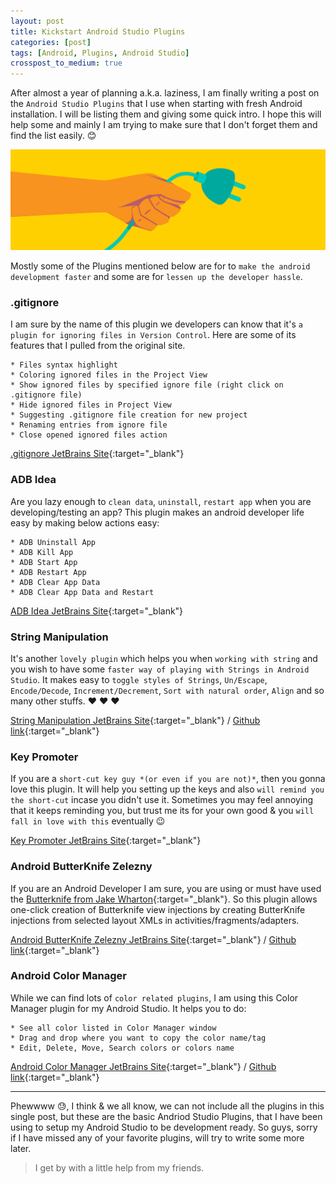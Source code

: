 ```yaml
---
layout: post
title: Kickstart Android Studio Plugins
categories: [post]
tags: [Android, Plugins, Android Studio]
crosspost_to_medium: true
---
```

After almost a year of planning a.k.a. laziness, I am finally writing a post on the `Android Studio Plugins` that I use when starting with fresh Android installation.
I will be listing them and giving some quick intro. I hope this will help some and mainly I am trying to make sure that I don't forget them and find the list easily. :blush:

![Kickstart Android Studio Plugins](/images/android-plugins-2.png)

Mostly some of the Plugins mentioned below are for to `make the android development faster` and some are for `lessen up the developer hassle`.

### .gitignore

I am sure by the name of this plugin we developers can know that it's `a plugin for ignoring files in Version Control`. Here are some of its features that I pulled from the original site.

    * Files syntax highlight
    * Coloring ignored files in the Project View
    * Show ignored files by specified ignore file (right click on .gitignore file)
    * Hide ignored files in Project View
    * Suggesting .gitignore file creation for new project
    * Renaming entries from ignore file
    * Close opened ignored files action


[.gitignore JetBrains Site](https://plugins.jetbrains.com/plugin/7495--ignore){:target="_blank"}

### ADB Idea

Are you lazy enough to `clean data`, `uninstall`, `restart app` when you are developing/testing an app? This plugin makes an android developer life easy by making below actions easy:

    * ADB Uninstall App
    * ADB Kill App
    * ADB Start App
    * ADB Restart App
    * ADB Clear App Data
    * ADB Clear App Data and Restart

[ADB Idea JetBrains Site](https://plugins.jetbrains.com/plugin/7380-adb-idea){:target="_blank"}

### String Manipulation

It's another `lovely plugin` which helps you when `working with string` and you wish to have some `faster way of playing with Strings in Android Studio`. It makes easy to `toggle styles of Strings`, `Un/Escape`, `Encode/Decode`, `Increment/Decrement`, `Sort with natural order`, `Align` and so many other stuffs.  :heart: :heart: :heart:

[String Manipulation JetBrains Site](https://plugins.jetbrains.com/plugin/2162-string-manipulation){:target="_blank"} /
[Github link](https://github.com/krasa/StringManipulation){:target="_blank"}

### Key Promoter

If you are a `short-cut key guy *(or even if you are not)*`, then you gonna love this plugin. It will help you setting up the keys and also `will remind you the short-cut` incase you didn't use it. Sometimes you may feel annoying that it keeps reminding you, but trust me its for your own good & you `will fall in love with this` eventually :wink:

[Key Promoter JetBrains Site](https://plugins.jetbrains.com/plugin/4455-key-promoter){:target="_blank"}

### Android ButterKnife Zelezny

If you are an Android Developer I am sure, you are using or must have used the [Butterknife from Jake Wharton](https://github.com/JakeWharton/butterknife){:target="_blank"}. So this plugin allows one-click creation of Butterknife view injections by creating ButterKnife injections from selected layout XMLs in activities/fragments/adapters.

[Android ButterKnife Zelezny JetBrains Site](https://plugins.jetbrains.com/plugin/7369-android-butterknife-zelezny){:target="_blank"} /
[Github link](https://github.com/avast/android-butterknife-zelezny){:target="_blank"}

### Android Color Manager

While we can find lots of `color related plugins`, I am using this Color Manager plugin for my Android Studio. It helps you to do:

    * See all color listed in Color Manager window
    * Drag and drop where you want to copy the color name/tag
    * Edit, Delete, Move, Search colors or colors name

[Android Color Manager JetBrains Site](https://plugins.jetbrains.com/plugin/8583-android-color-manager){:target="_blank"} /
[Github link](https://github.com/shiraji/color-manager/){:target="_blank"}

<hr class="post-list__divider ">

Phewwww :sweat:, I think & we all know, we can not include all the plugins in this single post, but these are the basic Andriod Studio Plugins, that I have been using to setup my Android Studio to be development ready. So guys, sorry if I have missed any of your favorite plugins, will try to write some more later.

>I get by with a little help from my friends.
